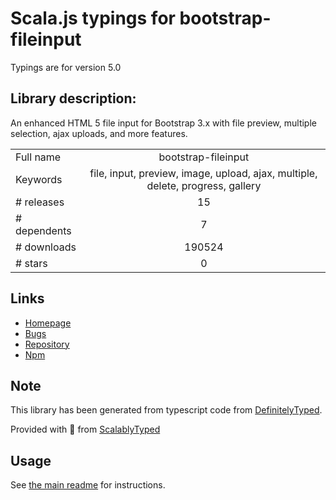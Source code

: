 
# Scala.js typings for bootstrap-fileinput

Typings are for version 5.0

## Library description:
An enhanced HTML 5 file input for Bootstrap 3.x with file preview, multiple selection, ajax uploads, and more features.

|                    |                 |
| ------------------ | :-------------: |
| Full name          | bootstrap-fileinput |
| Keywords           | file, input, preview, image, upload, ajax, multiple, delete, progress, gallery |
| # releases         | 15 |
| # dependents       | 7 |
| # downloads        | 190524 |
| # stars            | 0 |

## Links
- [Homepage](https://github.com/kartik-v/bootstrap-fileinput)
- [Bugs](https://github.com/kartik-v/bootstrap-fileinput/issues)
- [Repository](https://github.com/kartik-v/bootstrap-fileinput)
- [Npm](https://www.npmjs.com/package/bootstrap-fileinput)
    


## Note
This library has been generated from typescript code from [DefinitelyTyped](https://definitelytyped.org).

Provided with :purple_heart: from [ScalablyTyped](https://github.com/oyvindberg/ScalablyTyped)

## Usage
See [the main readme](../../readme.md) for instructions.


